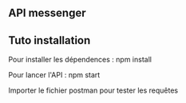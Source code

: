 ## API messenger

## Tuto installation

Pour installer les dépendences : npm install

Pour lancer l'API : npm start

Importer le fichier postman pour tester les requêtes
